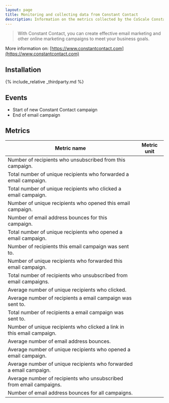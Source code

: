 ```yaml
---
layout: page
title: Monitoring and collecting data from Constant Contact
description: Information on the metrics collected by the CoScale Constant Contact plugin.
---
```


> With Constant Contact, you can create effective email marketing and other online marketing campaigns to meet your business goals.

More information on: [https://www.constantcontact.com](https://www.constantcontact.com)

## Installation

{% include_relative _thirdparty.md %}

## Events

* Start of new Constant Contact campaign
* End of email campaign

## Metrics

| Metric name                                                            | Metric unit |
|------------------------------------------------------------------------|-------------|
| Number of recipients who unsubscribed from this campaign.              |             |
| Total number of unique recipients who forwarded a email campaign.      |             |
| Total number of unique recipients who clicked a email campaign.        |             |
| Number of unique recipients who opened this email campaign.            |             |
| Number of email address bounces for this campaign.                     |             |
| Total number of unique recipients who opened a email campaign.         |             |
| Number of recipients this email campaign was sent to.                  |             |
| Number of unique recipients who forwarded this email campaign.         |             |
| Total number of recipients who unsubscribed from email campaigns.      |             |
| Average number of unique recipients who clicked.                       |             |
| Average number of recipients a email campaign was sent to.             |             |
| Total number of recipients a email campaign was sent to.               |             |
| Number of unique recipients who clicked a link in this email campaign. |             |
| Average number of email address bounces.                               |             |
| Average number of unique recipients who opened a email campaign.       |             |
| Average number of unique recipients who forwarded a email campaign.    |             |
| Average number of recipients who unsubscribed from email campaigns.    |             |
| Number of email address bounces for all campaigns.                     |             |

